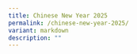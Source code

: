 ```yaml
---
title: Chinese New Year 2025
permalink: /chinese-new-year-2025/
variant: markdown
description: ""
---
```

